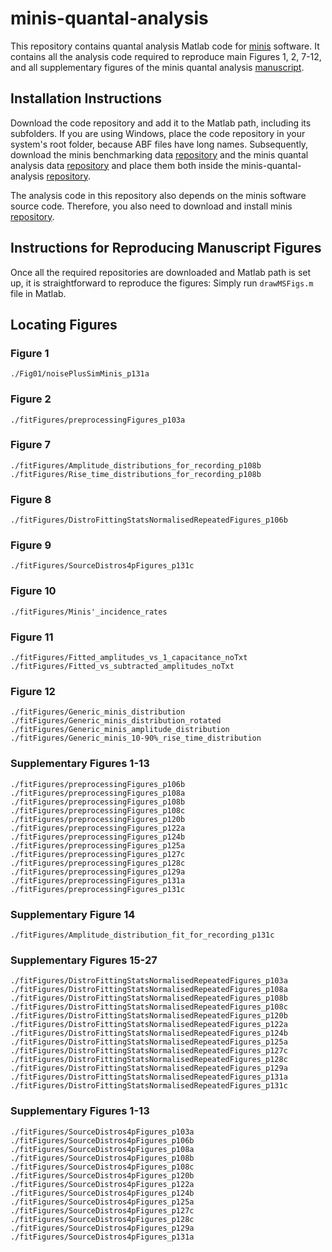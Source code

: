 # minis-quantal-analysis
This repository contains quantal analysis Matlab code for [minis](https://github.com/dervinism/minis) software. It contains all the analysis code required to reproduce main Figures 1, 2, 7-12, and all supplementary figures of the minis quantal analysis [manuscript](https://doi.org/10.1101/2024.07.05.602190).

## Installation Instructions
Download the code repository and add it to the Matlab path, including its subfolders. If you are using Windows, place the code repository in your system's root folder, because ABF files have long names. Subsequently, download the minis benchmarking data [repository](https://gin.g-node.org/dervinism/minis-benchmarking-data) and the minis quantal analysis data [repository](https://gin.g-node.org/dervinism/minis-quantal-analysis-data) and place them both inside the minis-quantal-analysis [repository](https://github.com/dervinism/minis-quantal-analysis).

The analysis code in this repository also depends on the minis software source code. Therefore, you also need to download and install minis [repository](https://github.com/dervinism/minis/tree/main/source_code).

## Instructions for Reproducing Manuscript Figures
Once all the required repositories are downloaded and Matlab path is set up, it is straightforward to reproduce the figures: Simply run ```drawMSFigs.m``` file in Matlab.

## Locating Figures
### Figure 1
```./Fig01/noisePlusSimMinis_p131a```

### Figure 2
```./fitFigures/preprocessingFigures_p103a```

### Figure 7
```./fitFigures/Amplitude_distributions_for_recording_p108b```
```./fitFigures/Rise_time_distributions_for_recording_p108b```

### Figure 8
```./fitFigures/DistroFittingStatsNormalisedRepeatedFigures_p106b```

### Figure 9
```./fitFigures/SourceDistros4pFigures_p131c```

### Figure 10
```./fitFigures/Minis'_incidence_rates```

### Figure 11
```./fitFigures/Fitted_amplitudes_vs_1_capacitance_noTxt```
```./fitFigures/Fitted_vs_subtracted_amplitudes_noTxt```

### Figure 12
```./fitFigures/Generic_minis_distribution```
```./fitFigures/Generic_minis_distribution_rotated```
```./fitFigures/Generic_minis_amplitude_distribution```
```./fitFigures/Generic_minis_10-90%_rise_time_distribution```

### Supplementary Figures 1-13
```./fitFigures/preprocessingFigures_p106b```
```./fitFigures/preprocessingFigures_p108a```
```./fitFigures/preprocessingFigures_p108b```
```./fitFigures/preprocessingFigures_p108c```
```./fitFigures/preprocessingFigures_p120b```
```./fitFigures/preprocessingFigures_p122a```
```./fitFigures/preprocessingFigures_p124b```
```./fitFigures/preprocessingFigures_p125a```
```./fitFigures/preprocessingFigures_p127c```
```./fitFigures/preprocessingFigures_p128c```
```./fitFigures/preprocessingFigures_p129a```
```./fitFigures/preprocessingFigures_p131a```
```./fitFigures/preprocessingFigures_p131c```

### Supplementary Figure 14
```./fitFigures/Amplitude_distribution_fit_for_recording_p131c```

### Supplementary Figures 15-27
```./fitFigures/DistroFittingStatsNormalisedRepeatedFigures_p103a```
```./fitFigures/DistroFittingStatsNormalisedRepeatedFigures_p108a```
```./fitFigures/DistroFittingStatsNormalisedRepeatedFigures_p108b```
```./fitFigures/DistroFittingStatsNormalisedRepeatedFigures_p108c```
```./fitFigures/DistroFittingStatsNormalisedRepeatedFigures_p120b```
```./fitFigures/DistroFittingStatsNormalisedRepeatedFigures_p122a```
```./fitFigures/DistroFittingStatsNormalisedRepeatedFigures_p124b```
```./fitFigures/DistroFittingStatsNormalisedRepeatedFigures_p125a```
```./fitFigures/DistroFittingStatsNormalisedRepeatedFigures_p127c```
```./fitFigures/DistroFittingStatsNormalisedRepeatedFigures_p128c```
```./fitFigures/DistroFittingStatsNormalisedRepeatedFigures_p129a```
```./fitFigures/DistroFittingStatsNormalisedRepeatedFigures_p131a```
```./fitFigures/DistroFittingStatsNormalisedRepeatedFigures_p131c```

### Supplementary Figures 1-13
```./fitFigures/SourceDistros4pFigures_p103a```
```./fitFigures/SourceDistros4pFigures_p106b```
```./fitFigures/SourceDistros4pFigures_p108a```
```./fitFigures/SourceDistros4pFigures_p108b```
```./fitFigures/SourceDistros4pFigures_p108c```
```./fitFigures/SourceDistros4pFigures_p120b```
```./fitFigures/SourceDistros4pFigures_p122a```
```./fitFigures/SourceDistros4pFigures_p124b```
```./fitFigures/SourceDistros4pFigures_p125a```
```./fitFigures/SourceDistros4pFigures_p127c```
```./fitFigures/SourceDistros4pFigures_p128c```
```./fitFigures/SourceDistros4pFigures_p129a```
```./fitFigures/SourceDistros4pFigures_p131a```